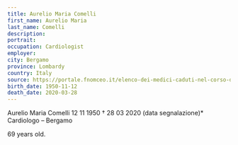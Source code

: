 ```yaml
---
title: Aurelio Maria Comelli
first_name: Aurelio Maria
last_name: Comelli
description: 
portrait: 
occupation: Cardiologist
employer: 
city: Bergamo
province: Lombardy
country: Italy
source: https://portale.fnomceo.it/elenco-dei-medici-caduti-nel-corso-dellepidemia-di-covid-19/
birth_date: 1950-11-12
death_date: 2020-03-28
---
```


Aurelio Maria Comelli 12 11 1950 † 28 03 2020 (data segnalazione)*
Cardiologo – Bergamo

69 years old.